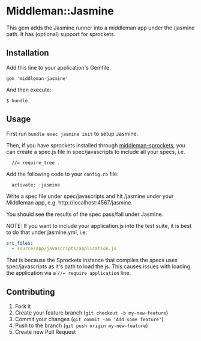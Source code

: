 # Middleman::Jasmine

This gem adds the Jasmine runner into a middleman app under the /jasmine path. 
It has (optional) support for sprockets.

## Installation

Add this line to your application's Gemfile:

    gem 'middleman-jasmine'

And then execute:

    $ bundle

## Usage

First run `bundle exec jasmine init` to setup Jasmine.

Then, if you have sprockets installed through [middleman-sprockets](https://github.com/middleman/middleman-sprockets), you can create a spec.js file in spec/javascripts to include all your specs, i.e.
```
  //= require_tree .
```

Add the following code to your `config.rb` file:
```
  activate: :jasmine
```

Write a spec file under spec/javascripts and hit /jasmine under your Middleman app, e.g. http://localhost:4567/jasmine.

You should see the results of the spec pass/fail under Jasmine. 

NOTE: If you want to include your application.js into the test suite, it is best to do that under jasmine.yml, i.e:
```yaml
src_files:
  - source/app/javascripts/application.js
```
That is because the Sprockets instance that compiles the specs uses spec/javascripts as it's path to load the js. This causes issues with loading the application via a `//= require application` line.


## Contributing

1. Fork it
2. Create your feature branch (`git checkout -b my-new-feature`)
3. Commit your changes (`git commit -am 'Add some feature'`)
4. Push to the branch (`git push origin my-new-feature`)
5. Create new Pull Request
